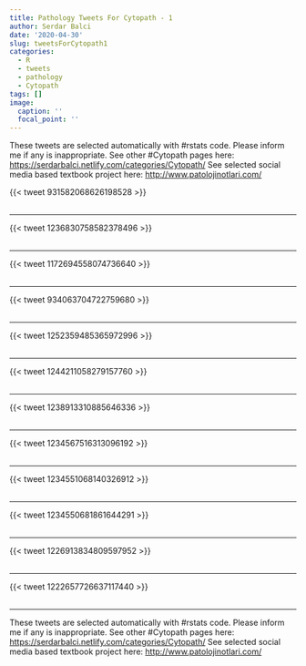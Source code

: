 ```yaml
---
title: Pathology Tweets For Cytopath - 1
author: Serdar Balci
date: '2020-04-30'
slug: tweetsForCytopath1
categories:
  - R
  - tweets
  - pathology
  - Cytopath
tags: []
image:
  caption: ''
  focal_point: ''
---
```



These tweets are selected automatically with #rstats code. Please inform me if any is inappropriate.
See other #Cytopath pages here: https://serdarbalci.netlify.com/categories/Cytopath/ 
See selected social media based textbook project here: http://www.patolojinotlari.com/

{{< tweet 931582068626198528 >}}
<br>
<br>
<hr>
{{< tweet 1236830758582378496 >}}
<br>
<br>
<hr>
{{< tweet 1172694558074736640 >}}
<br>
<br>
<hr>
{{< tweet 934063704722759680 >}}
<br>
<br>
<hr>
{{< tweet 1252359485365972996 >}}
<br>
<br>
<hr>
{{< tweet 1244211058279157760 >}}
<br>
<br>
<hr>
{{< tweet 1238913310885646336 >}}
<br>
<br>
<hr>
{{< tweet 1234567516313096192 >}}
<br>
<br>
<hr>
{{< tweet 1234551068140326912 >}}
<br>
<br>
<hr>
{{< tweet 1234550681861644291 >}}
<br>
<br>
<hr>
{{< tweet 1226913834809597952 >}}
<br>
<br>
<hr>
{{< tweet 1222657726637117440 >}}
<br>
<br>
<hr>


These tweets are selected automatically with #rstats code. Please inform me if any is inappropriate.
See other #Cytopath pages here: https://serdarbalci.netlify.com/categories/Cytopath/ 
See selected social media based textbook project here: http://www.patolojinotlari.com/
